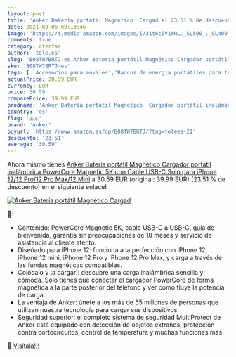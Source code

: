 ```yaml
---
layout: post
title: 'Anker Batería portátil Magnético  Cargad al 23.51 % de descuento'
date: 2021-09-06 09:13:46
image: 'https://m.media-amazon.com/images/I/31t6c6V1WHL._SL500_._SL400_.jpg'
comments: true
category: ofertas
author: 'tole.es'
slug: 'B08TW7BRTJ-es Anker Batería portátil Magnético Cargador portátil...'
sku: 'B08TW7BRTJ-es'
tags: [ 'Accesorios para móviles','Bancos de energía portátiles para teléfonos móviles','Cargadores para móviles','Comunicación móvil y accesorios','Electrónica','anker','iphone', ]
actualPrice: 30.59 EUR
currency: EUR
price: 30.59
comparePrice: 39.99 EUR
prodname: 'Anker Batería portátil Magnético  Cargador portátil inalámbrica PowerCore Magnetic 5K con Cable USB-C  Solo para iPhone 12/12 Pro/12 Pro Max/12 Mini'
country: 'es'
flag: '🇪🇸'
brand: 'Anker'
buyurl: 'https://www.amazon.es/dp/B08TW7BRTJ/?tag=tolees-21'
descuento: '23.51'
average: '30.59'
---
```


Ahora mismo tienes [Anker Batería portátil Magnético  Cargador portátil inalámbrica PowerCore Magnetic 5K con Cable USB-C  Solo para iPhone 12/12 Pro/12 Pro Max/12 Mini](https://www.amazon.es/dp/B08TW7BRTJ/?tag=tolees-21) a 30.59 EUR (original: 39.99 EUR) (23.51 %  de descuento) en el siguiente enlace!

[![Anker Batería portátil Magnético  Cargad](https://m.media-amazon.com/images/I/31t6c6V1WHL._SL500_._SL400_.jpg)](https://www.amazon.es/dp/B08TW7BRTJ/?tag=tolees-21)

🔎:

- Contenido: PowerCore Magnetic 5K, cable USB-C a USB-C, guía de bienvenida, garantía sin preocupaciones de 18 meses y servicio de asistencia al cliente atento.
- Diseñado para iPhone 12: funciona a la perfección con iPhone 12, iPhone 12 mini, iPhone 12 Pro y iPhone 12 Pro Max, y carga a través de las fundas magnéticas compatibles.
- Colócalo y ¡a cargar!: descubre una carga inalámbrica sencilla y cómoda. Solo tienes que conectar el cargador PowerCore de forma magnética a la parte posterior del teléfono y ver cómo fluye la potencia de carga.
- La ventaja de Anker: únete a los más de 55 millones de personas que utilizan nuestra tecnología para cargar sus dispositivos.
- Seguridad superior: el completo sistema de seguridad MultiProtect de Anker está equipado con detección de objetos extraños, protección contra cortocircuitos, control de temperatura y muchas funciones más.

[🛒 Visítala!!!](https://www.amazon.es/dp/B08TW7BRTJ/?tag=tolees-21)
